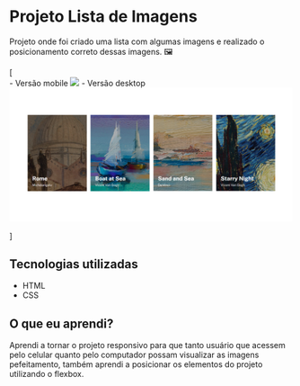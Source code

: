 # Projeto Lista de Imagens

Projeto onde foi criado uma lista com algumas imagens e realizado o posicionamento correto dessas imagens. 🖼️

[    
    - Versão mobile
    <img src= "src/images/lista_imagens_mobile.gif">
    - Versão desktop
    <img src= "src/images/lista_imagens.png">
    
]

## Tecnologias utilizadas
- HTML
- CSS

## O que eu aprendi?
Aprendi a tornar o projeto responsivo para que tanto usuário que acessem pelo celular quanto pelo computador possam visualizar as imagens pefeitamento, também aprendi a posicionar os elementos do projeto utilizando o flexbox.